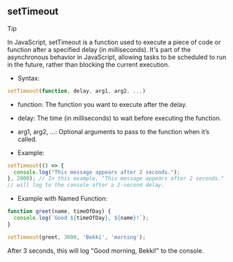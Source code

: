 ## setTimeout
>[!TIP]
>In JavaScript, setTimeout is a function used to execute a piece of code or function after a specified delay (in milliseconds). It's part of the asynchronous behavior in JavaScript, allowing tasks to be scheduled to run in the future, rather than blocking the current execution.

- Syntax:
```javascript
setTimeout(function, delay, arg1, arg2, ...)
```
  - function: The function you want to execute after the delay.
  - delay: The time (in milliseconds) to wait before executing the function.
  - arg1, arg2, ...: Optional arguments to pass to the function when it’s called.

- Example:
```javascript
setTimeout(() => {
  console.log("This message appears after 2 seconds.");
}, 2000); // In this example, "This message appears after 2 seconds."
// will log to the console after a 2-second delay.
```  
- Example with Named Function:
```javascript
function greet(name, timeOfDay) {
  console.log(`Good ${timeOfDay}, ${name}!`);
}

setTimeout(greet, 3000, 'Bekki', 'morning');
```
After 3 seconds, this will log "Good morning, Bekki!" to the console.
